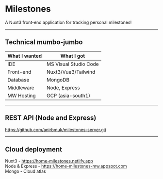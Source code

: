 # Milestones
A Nuxt3 front-end application for tracking personal milestones!

---

## Technical mumbo-jumbo
| What I wanted | What I got            |
| ------------- | --------------------- |
| IDE           | MS Visual Studio Code |
| Front-end     | Nuxt3/Vue3/Tailwind   |
| Database      | MongoDB               |
| Middleware    | Node, Express         |
| MW Hosting    | GCP (asia-south1)     |

---

## REST API (Node and Express)
https://github.com/anirbmuk/milestones-server.git  

---

## Cloud deployment  
Nuxt3 - https://home-milestones.netlify.app  
Node & Express - https://home-milestones-mw.appspot.com  
Mongo - Cloud atlas
